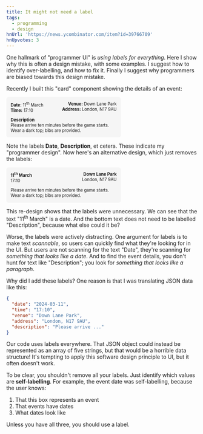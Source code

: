 ```yaml
---
title: It might not need a label
tags:
  - programming
  - design
hnUrl: 'https://news.ycombinator.com/item?id=39766709'
hnUpvotes: 3
---
```


One hallmark of "programmer UI" is <em>using labels for everything</em>.
Here I show why this is often a design mistake, with some examples.
I suggest how to identify over-labelling, and how to fix it.
Finally I suggest why programmers are biased towards this design mistake.

Recently I built this "card" component showing the details of an event:

<div style="max-width: 25em; padding: 1em; background: #f5f5f5; border-radius: 0.5em; font-size: 0.8em; display: flex; flex-direction: column; gap: 1em">
  <div style="display: flex; justify-content: space-between">
    <div>
      <div><strong>Date:</strong> 11<sup>th</sup> March</div>
      <div><strong>Time:</strong> 17:10</div>
    </div>
    <div style="text-align: right">
      <div><strong>Venue:</strong> Down Lane Park</div>
      <div><strong>Address:</strong> London, N17 9AU</div>
    </div>
  </div>
  <div>
    <div><strong>Description</strong></div>
    <div>Please arrive ten minutes before the game starts. Wear a dark top; bibs are provided.</div>
  </div>
</div>

Note the labels **Date**, **Description**, et cetera.
These indicate my "programmer design".
Now here's an alternative design, which just removes the labels:

<div style="max-width: 25em; padding: 1em; background: #f5f5f5; border-radius: 0.5em; font-size: 0.8em; display: flex; flex-direction: column; gap: 1em">
  <div style="display: flex; justify-content: space-between">
    <div>
      <div><strong>11<sup>th</sup> March</strong></div>
      <div>17:10</div>
    </div>
    <div style="text-align: right">
      <div><strong>Down Lane Park</strong></div>
      <div>London, N17 9AU</div>
    </div>
  </div>
  <div>
    <div>Please arrive ten minutes before the game starts. Wear a dark top; bibs are provided.</div>
  </div>
</div>

This re-design shows that the labels were unnecessary.
We can see that the text "11<sup>th</sup> March" is a date.
And the bottom text does not need to be labelled "Description", because what else could it be?

Worse, the labels were actively distracting.
One argument for labels is to make text _scannable_,
so users can quickly find what they're looking for in the UI.
But users are not scanning for the text "Date",
they're scanning for _something that looks like a date_.
And to find the event details, you don't hunt for text like "Description";
you look for _something that looks like a paragraph_.

Why did I add these labels?
One reason is that I was translating JSON data like this:

```json
{
  "date": "2024-03-11",
  "time": "17:10",
  "venue": "Down Lane Park",
  "address": "London, N17 9AU",
  "description": "Please arrive ..."
}
```

Our code uses labels everywhere.
That JSON object could instead be represented as an array of five strings,
but that would be a horrible data structure!
It's tempting to apply this software design principle to UI, but it often doesn't work.

To be clear, you shouldn't remove all your labels.
Just identify which values are **self-labelling**.
For example, the event date was self-labelling,
because the user knows:

1. That this box represents an event
2. That events have dates
3. What dates look like

Unless you have all three, you should use a label.
